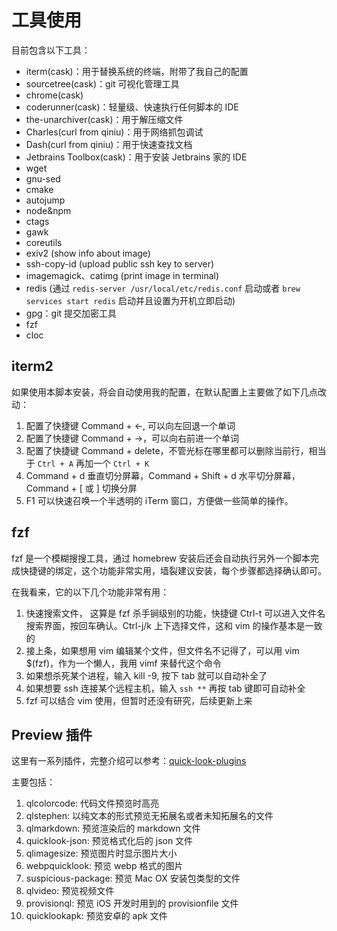 # 工具使用

目前包含以下工具：

* iterm(cask)：用于替换系统的终端，附带了我自己的配置
* sourcetree(cask)：git 可视化管理工具
* chrome(cask)
* coderunner(cask)：轻量级、快速执行任何脚本的 IDE
* the-unarchiver(cask)：用于解压缩文件
* Charles(curl from qiniu)：用于网络抓包调试
* Dash(curl from qiniu)：用于快速查找文档
* Jetbrains Toolbox(cask)：用于安装 Jetbrains 家的 IDE
* wget
* gnu-sed
* cmake
* autojump
* node&npm
* ctags
* gawk
* coreutils
* exiv2 (show info about image)
* ssh-copy-id (upload public ssh key to server)
* imagemagick、catimg (print image in terminal)
* redis  (通过 `redis-server /usr/local/etc/redis.conf` 启动或者 `brew services start redis` 启动并且设置为开机立即启动)
* gpg：git 提交加密工具
* fzf
* cloc

## iterm2

如果使用本脚本安装，将会自动使用我的配置，在默认配置上主要做了如下几点改动：

1. 配置了快捷键 Command + ←, 可以向左回退一个单词
2. 配置了快捷键 Command + →，可以向右前进一个单词
3. 配置了快捷键 Command + delete，不管光标在哪里都可以删除当前行，相当于 `Ctrl + A` 再加一个 `Ctrl + K`
4. Command + d 垂直切分屏幕，Command + Shift + d 水平切分屏幕，Command + [ 或 ] 切换分屏
5. F1 可以快速召唤一个半透明的 iTerm 窗口，方便做一些简单的操作。

## fzf

fzf 是一个模糊搜搜工具，通过 homebrew 安装后还会自动执行另外一个脚本完成快捷键的绑定，这个功能非常实用，墙裂建议安装，每个步骤都选择确认即可。

在我看来，它的以下几个功能非常有用：

1. 快速搜索文件， 这算是 fzf 杀手锏级别的功能，快捷键 Ctrl-t 可以进入文件名搜索界面，按回车确认。Ctrl-j/k 上下选择文件，这和 vim 的操作基本是一致的
2. 接上条，如果想用 vim 编辑某个文件，但文件名不记得了，可以用 vim $(fzf)，作为一个懒人，我用 vimf 来替代这个命令
3. 如果想杀死某个进程，输入 kill -9, 按下 tab 就可以自动补全了
4. 如果想要 ssh 连接某个远程主机，输入 `ssh **` 再按 tab 键即可自动补全
5. fzf 可以结合 vim 使用，但暂时还没有研究，后续更新上来

## Preview 插件

这里有一系列插件，完整介绍可以参考：[quick-look-plugins](https://github.com/sindresorhus/quick-look-plugins#toc12)

主要包括：

1. qlcolorcode: 代码文件预览时高亮
2. qlstephen: 以纯文本的形式预览无拓展名或者未知拓展名的文件
3. qlmarkdown: 预览渲染后的 markdown 文件
4. quicklook-json: 预览格式化后的 json 文件
5. qlimagesize: 预览图片时显示图片大小
6. webpquicklook: 预览 webp 格式的图片
7. suspicious-package: 预览 Mac OX 安装包类型的文件
8. qlvideo: 预览视频文件
9. provisionql: 预览 iOS 开发时用到的 provisionfile 文件
10. quicklookapk: 预览安卓的 apk 文件
